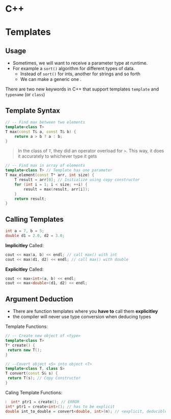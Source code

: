 # C++
# Templates

## Usage

- Sometimes, we will want to receive a parameter type at runtime.
- For example a ```sort()``` algorithm for different types of data.
  - Instead of ```sort()``` for ints, another for strings and so forth
  - We can make a generic one .

There are two new keywords in C++ that support templates ```template``` 
and ```typename``` (or ```class```)

## Template Syntax
```cpp
// -- Find max between two elements
template<class T>
T max(const T& a, const T& b) {
    return a > b ? a : b;
}
```
> In the class of ```T```, they did an operator overload for ```>```.
> This way, it does it accurately to whichever type it gets

```cpp
// -- Find max in array of elements
template<class T> // Template has one parameter
T max_element(const T* arr, int size) {
    T result = arr[0]; // Initialize using copy constructor
    for (int i = 1; i < size; ++i) {
        result = max(result, arr[i]);
    }
    return result;
}
```

## Calling Templates

```cpp
int a = 7, b = 5;
double d1 = 2.0, d2 = 3.0;
```

**Implicitley** Called:
```cpp
cout << max(a, b) << endl; // call max() with int
cout << max(d1, d2) << endl; // call max() with double
```
**Explicitley** Called:
```cpp
cout << max<int>(a, b) << endl;
cout << max<double>(d1, d2) << endl;
```

## Argument Deduction

- There are function templates where you **have to** call them **explicitley**
- the compiler will never use type conversion when deducing types

Template Functions:
```cpp
// -- Create new object of <type>
template<class T>
T* create() {
 return new T();
}

// --Covert object <S> into object <T>
template<class T, class S>
T convert(const S& s) {
 return T(s); // Copy Constructor
} 
```
Caling Template Functions:
```cpp
❕  int* ptr1 = create(); // ERROR
int* ptr1 = create<int>(); // has to be explicit
double int_to_double = convert<double, int>(n); // <explicit, deducible>
```

